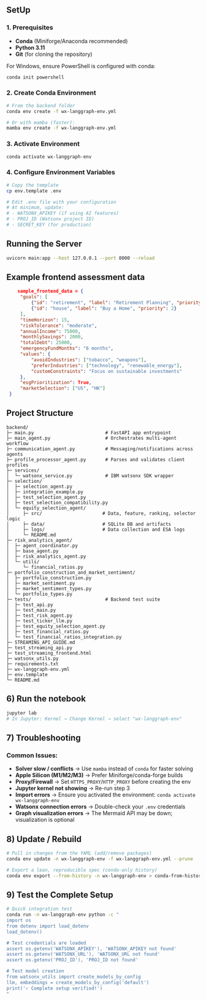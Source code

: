 ## SetUp
### 1. Prerequisites
- **Conda** (Miniforge/Anaconda recommended)
- **Python 3.11**
- **Git** (for cloning the repository)

For Windows, ensure PowerShell is configured with conda:
```powershell
conda init powershell
```

### 2. Create Conda Environment

```bash
# From the backend folder
conda env create -f wx-langgraph-env.yml

# Or with mamba (faster):
mamba env create -f wx-langgraph-env.yml
```

### 3. Activate Environment

```bash
conda activate wx-langgraph-env
```

### 4. Configure Environment Variables

```bash
# Copy the template
cp env.template .env

# Edit .env file with your configuration
# At minimum, update:
# - WATSONX_APIKEY (if using AI features)
# - PROJ_ID (Watsonx project ID)
# - SECRET_KEY (for production)
```

## Running the Server
```bash
uvicorn main:app --host 127.0.0.1 --port 8000 --reload
```

## Example frontend assessment data
```json
    sample_frontend_data = {
     "goals": [
         {"id": "retirement", "label": "Retirement Planning", "priority": 1},
         {"id": "house", "label": "Buy a Home", "priority": 2}
     ],
     "timeHorizon": 15,
     "riskTolerance": "moderate",
     "annualIncome": 75000,
     "monthlySavings": 2000,
     "totalDebt": 25000,
     "emergencyFundMonths": "6 months",
     "values": {
         "avoidIndustries": ["tobacco", "weapons"],
         "preferIndustries": ["technology", "renewable_energy"],
         "customConstraints": "Focus on sustainable investments"
     },
     "esgPrioritization": True,
     "marketSelection": ["US", "HK"]
 }
```

## Project Structure
```text
backend/
├─ main.py                          # FastAPI app entrypoint
├─ main_agent.py                    # Orchestrates multi-agent workflow
├─ communication_agent.py           # Messaging/notifications across agents
├─ profile_processor_agent.py       # Parses and validates client profiles
├─ services/
│  └─ watsonx_service.py            # IBM watsonx SDK wrapper
├─ selection/
│  ├─ selection_agent.py
│  ├─ integration_example.py
│  ├─ test_selection_agent.py
│  ├─ test_selection_compatibility.py
│  └─ equity_selection_agent/
│     ├─ src/                      # Data, feature, ranking, selector logic
│     ├─ data/                     # SQLite DB and artifacts
│     ├─ logs/                     # Data collection and ESA logs
│     └─ README.md
├─ risk_analytics_agent/
│  ├─ agent_coordinator.py
│  ├─ base_agent.py
│  ├─ risk_analytics_agent.py
│  └─ utils/
│     └─ financial_ratios.py
├─ portfolio_construction_and_market_sentiment/
│  ├─ portfolio_construction.py
│  ├─ market_sentiment.py
│  ├─ market_sentiment_types.py
│  └─ portfolio_types.py
├─ tests/                           # Backend test suite
│  ├─ test_api.py
│  ├─ test_main.py
│  ├─ test_risk_agent.py
│  ├─ test_ticker_llm.py
│  ├─ test_equity_selection_agent.py
│  ├─ test_financial_ratios.py
│  └─ test_financial_ratios_integration.py
├─ STREAMING_API_GUIDE.md
├─ test_streaming_api.py
├─ test_streaming_frontend.html
├─ watsonx_utils.py
├─ requirements.txt
├─ wx-langgraph-env.yml
├─ env.template
└─ README.md
```

## 6) Run the notebook
```bash
jupyter lab
# In Jupyter: Kernel → Change Kernel → select "wx-langgraph-env"
```

## 7) Troubleshooting

### Common Issues:
- **Solver slow / conflicts** → Use `mamba` instead of `conda` for faster solving
- **Apple Silicon (M1/M2/M3)** → Prefer Miniforge/conda-forge builds
- **Proxy/Firewall** → Set `HTTPS_PROXY`/`HTTP_PROXY` before creating the env
- **Jupyter kernel not showing** → Re-run step 3
- **Import errors** → Ensure you activated the environment: `conda activate wx-langgraph-env`
- **Watsonx connection errors** → Double-check your `.env` credentials
- **Graph visualization errors** → The Mermaid API may be down; visualization is optional

## 8) Update / Rebuild
```bash
# Pull in changes from the YAML (add/remove packages)
conda env update -n wx-langgraph-env -f wx-langgraph-env.yml --prune

# Export a lean, reproducible spec (conda-only history)
conda env export --from-history -n wx-langgraph-env > conda-from-history.yml
```

## 9) Test the Complete Setup

```bash
# Quick integration test
conda run -n wx-langgraph-env python -c "
import os
from dotenv import load_dotenv
load_dotenv()

# Test credentials are loaded
assert os.getenv('WATSONX_APIKEY'), 'WATSONX_APIKEY not found'
assert os.getenv('WATSONX_URL'), 'WATSONX_URL not found'
assert os.getenv('PROJ_ID'), 'PROJ_ID not found'

# Test model creation
from watsonx_utils import create_models_by_config
llm, embeddings = create_models_by_config('default')
print('✓ Complete setup verified!')
"
```